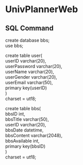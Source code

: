 # UnivPlannerWeb

## SQL Command
create database bbs;  
use bbs;

create table user(  
   userID varchar(20),  
   userPassword varchar(20),  
   userName varchar(20),  
   userGender varchar(20),  
   userEmail varchar(50),  
   primary key(userID)  
)  
charset = utf8;

create table bbs(  
   bbsID int,  
   bbsTitle varchar(50),  
   userID varchar(20),  
   bbsDate datetime,  
   bbsContent varchar(2048),  
   bbsAvailable int,  
   primary key(bbsID)  
)  
charset = utf8;
